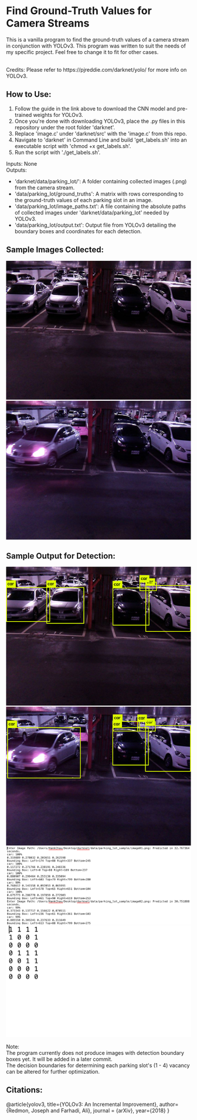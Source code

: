 # Find Ground-Truth Values for Camera Streams #
This is a vanilla program to find the ground-truth values of a camera stream in conjunction with YOLOv3. This program was written to suit the needs of my specific project. Feel free to change it to fit for other cases. 

<br/>
Credits: Please refer to https://pjreddie.com/darknet/yolo/ for more info on YOLOv3.

## How to Use:
1. Follow the guide in the link above to download the CNN model and pre-trained weights for YOLOv3.<br/>
2. Once you're done with downloading YOLOv3, place the .py files in this repository under the root folder 'darknet'.<br/>
3. Replace 'image.c' under 'darknet/src' with the 'image.c' from this repo.<br/>
4. Navigate to 'darknet' in Command Line and build 'get_labels.sh' into an executable script with 'chmod +x get_labels.sh'.<br/>
5. Run the script with './get_labels.sh'.<br/>

Inputs: None<br/>
Outputs:<br/>
* 'darknet/data/parking_lot/': A folder containing collected images (.png) from the camera stream.<br/>
* 'data/parking_lot/ground_truths': A matrix with rows corresponding to the ground-truth values of each parking slot in an image.<br/>
* 'data/parking_lot/image_paths.txt': A file containing the absolute paths of collected images under 'darknet/data/parking_lot' needed by YOLOv3.<br/>  
* 'data/parking_lot/output.txt': Output file from YOLOv3 detailing the boundary boxes and coordinates for each detection.<br/>

## Sample Images Collected:
![image01.png](https://github.com/hankchau/camera_ground_truths_generator/blob/main/parking_lot_sample/image01.png)
![image04.png](https://github.com/hankchau/camera_ground_truths_generator/blob/main/parking_lot_sample/image04.png)

## Sample Output for Detection:
![predictions01.jpg](https://github.com/hankchau/camera_ground_truths_generator/blob/main/predictions01.jpg)
![predictions01.jpg](https://github.com/hankchau/camera_ground_truths_generator/blob/main/predictions04.jpg)
![output.png](https://github.com/hankchau/camera_ground_truths_generator/blob/main/output.png)
![ground_truths.png](https://github.com/hankchau/camera_ground_truths_generator/blob/main/ground_truths.png)


Note:<br/>
The program currently does not produce images with detection boundary boxes yet. It will be added in a later commit.<br/>
The decision boundaries for determining each parking slot's (1 - 4) vacancy can be altered for further optimization.<br/>

## Citations: 
@article{yolov3,
  title={YOLOv3: An Incremental Improvement},
  author={Redmon, Joseph and Farhadi, Ali},
  journal = {arXiv},
  year={2018}
}
